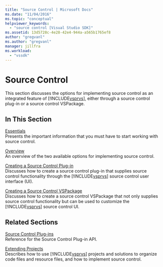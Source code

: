 ```yaml
---
title: "Source Control | Microsoft Docs"
ms.date: "11/04/2016"
ms.topic: "conceptual"
helpviewer_keywords: 
  - "source control [Visual Studio SDK]"
ms.assetid: 13d5728c-4e28-42e4-944a-a565b1765ef8
author: "gregvanl"
ms.author: "gregvanl"
manager: jillfra
ms.workload: 
  - "vssdk"
---
```

# Source Control
This section discusses the options for implementing source control as an integrated feature of [!INCLUDE[vsprvs](../../code-quality/includes/vsprvs_md.md)], either through a source control plug-in or a source control VSPackage.  
  
## In This Section  
 [Essentials](../../extensibility/internals/source-control-integration-essentials.md)  
 Presents the important information that you must have to start working with source control.  
  
 [Overview](../../extensibility/internals/source-control-integration-overview.md)  
 An overview of the two available options for implementing source control.  
  
 [Creating a Source Control Plug-in](../../extensibility/internals/creating-a-source-control-plug-in.md)  
 Discusses how to create a source control plug-in that supplies source control functionality through the [!INCLUDE[vsprvs](../../code-quality/includes/vsprvs_md.md)] source control user interface (UI).  
  
 [Creating a Source Control VSPackage](../../extensibility/internals/creating-a-source-control-vspackage.md)  
 Discusses how to create a source control VSPackage that not only supplies source control functionality but can be used to customize the [!INCLUDE[vsprvs](../../code-quality/includes/vsprvs_md.md)] source control UI.  
  
## Related Sections  
 [Source Control Plug-ins](../../extensibility/source-control-plug-ins.md)  
 Reference for the Source Control Plug-in API.  
  
 [Extending Projects](../../extensibility/extending-projects.md)  
 Describes how to use [!INCLUDE[vsprvs](../../code-quality/includes/vsprvs_md.md)] projects and solutions to organize code files and resource files, and how to implement source control.